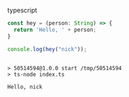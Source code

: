 typescript

``` ts
const hey = (person: String) => {
  return 'Hello, ' + person;
}

console.log(hey("nick"));
```

``` markdown-code-runner output

> 50514594@1.0.0 start /tmp/50514594
> ts-node index.ts

Hello, nick
```
